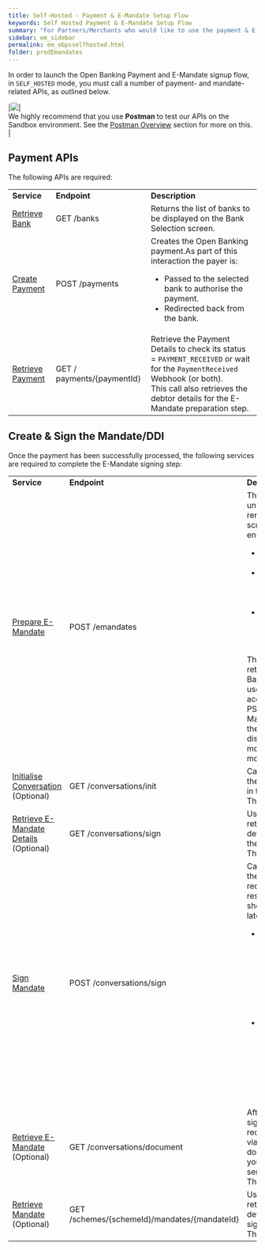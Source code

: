 ```yaml
---
title: Self-Hosted - Payment & E-Mandate Setup Flow
keywords: Self Hosted Payment & E-Mandate Setup Flow
summary: "For Partners/Merchants who would like to use the payment & E-Mandate setup flow, using their own User Interface, this section describes the APIs required."
sidebar: em_sidebar
permalink: em_obpsselfhosted.html
folder: prodEmandates
---
```


In order to launch the Open Banking Payment and E-Mandate signup flow, in `SELF_HOSTED` mode, you must call a number of payment- and mandate-related APIs, as outlined below.

|<img src="images/postman-logo.png">|<br>We highly recommend that you use **Postman** to test our APIs on the Sandbox environment. See the <a href = 'prod_postmoverview.html'>Postman Overview</a> section for more on this.<br>|

## Payment APIs

The following APIs are required:


<table style="width: 100%">
  <tbody>
    <tr>
      <td><strong>Service</strong></td>
      <td><strong>Endpoint</strong></td>
      <td><strong>Description</strong></td>      
    </tr>
    <tr>
    <td><a href= "ob_getbank.html">Retrieve Bank</a></td>
      <td>GET /banks</td>
      <td>Returns the list of banks to be displayed on the Bank Selection screen.</td>      
    </tr>
    <tr>
    <td><a href= "ob_createpayment.html">Create Payment</a></td>
      <td>POST /payments</td>
      <td>Creates the Open Banking payment.As part of this interaction the payer is:
      <uL>
      <li>Passed to the selected bank to authorise the payment.</li>
      <li>Redirected back from the bank.</li>
      </uL>
      </td>
    </tr>
    <tr>
    <td><a href= "ob_retrievepayment.html">Retrieve Payment</a></td>
      <td>GET / payments/{paymentId}</td>
      <td>Retrieve the Payment Details to check its status = <code class="highlighter-rouge">PAYMENT_RECEIVED</code> or wait for the <code class="highlighter-rouge">PaymentReceived</code> Webhook (or both).
      <br/>
      This call also retrieves the debtor details for the E-Mandate preparation step.</td>      
    </tr>

  </tbody>
</table>


## Create & Sign the Mandate/DDI

Once the payment has been successfully processed, the following services are required to complete the E-Mandate signing step:


<table style="width: 100%">
  <tbody>
    <tr>
      <td><strong>Service</strong></td>
      <td><strong>Endpoint</strong></td>
      <td><strong>Description</strong></td>      
    </tr>
    <tr>
    <td><a href= "em_prepare.html">Prepare E-Mandate</a></td>
      <td>POST /emandates</td>
      <td>This request returns a unique token used to render the E-Mandate screen. The Token encapsulates:
        <ul>
        <li>The Merchant configurations</li>
        <li>Merchant-specific details (Creditor Scheme ID, Scheme Type, etc.)</li>
        <li>Payer details (Address details, phone details, email, etc.)</li>
        </ul>
        The account details retrieved from the Open Banking payment are used to pre-populate the account details when the PSU goes to sign the E-Mandates. Note that these details are displayed in read-only mode, the user cannot modify the details.
        </td>      
    </tr>
    <tr>
    <td><a href= "em_init.html">Initialise Conversation</a> (Optional)
</td>
      <td>GET /conversations/init</td>
      <td>Call this service to see the next available steps in the conversation.
      <br/>This is an optional step.
        </td>      
    </tr>
      <tr>
    <td><a href= "em_sign.html#get-conversationsign">Retrieve E-Mandate Details</a> (Optional)
</td>
      <td>GET /conversations/sign</td>
      <td>Use this service to retrieve the E-Mandate details to be rendered for the payer to sign.
      <br/>This is an optional step.
        </td>      
    </tr>
     <tr>
    <td><a href= "em_sign.html#post-conversationsign">Sign Mandate</a>
</td>
      <td>POST /conversations/sign</td>
      <td>Call this service to sign the Mandate. This step is required. Certain response elements should be stored for use later.
      <ul>
      <li>The encodedMandateId and encodedSchemeId are required to build the URI where you can retrieve your Signed Mandate details. </li>
      <li>You will also need this for matching of the <code class="highlighter-rouge">MandateElectonicSign</code> notification (if you have enabled the <a href ="em_whmandsignature.html">Mandate Signature</a> Webhook.</li>
      </ul>     
        </td>      
    </tr>
     <tr>
    <td><a href= "em_retrieve_doc.html">Retrieve E-Mandate</a> (Optional)
</td>
      <td>GET /conversations/document</td>
      <td>After the E-Mandate is signed the PSU may receive a Mandate PDF via E-Mail. If you want to download the PDF for your records use this service.
      <br/>This step is optional     
        </td>      
    </tr>
     <tr>
    <td><a href= "np_retrievemandate.html">Retrieve Mandate</a> (Optional)
</td>
      <td>GET /schemes/{schemeId}/mandates/{mandateId}</td>
      <td>Use this service to retrieve the mandate details after it has been signed.
      <br/>This step is optional     
        </td>      
    </tr>

  </tbody>
</table>
